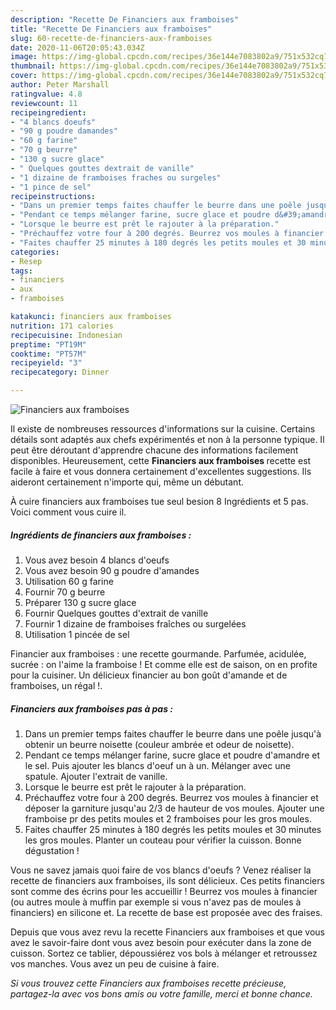 ```yaml
---
description: "Recette De Financiers aux framboises"
title: "Recette De Financiers aux framboises"
slug: 60-recette-de-financiers-aux-framboises
date: 2020-11-06T20:05:43.034Z
image: https://img-global.cpcdn.com/recipes/36e144e7083802a9/751x532cq70/financiers-aux-framboises-photo-principale-de-la-recette.jpg
thumbnail: https://img-global.cpcdn.com/recipes/36e144e7083802a9/751x532cq70/financiers-aux-framboises-photo-principale-de-la-recette.jpg
cover: https://img-global.cpcdn.com/recipes/36e144e7083802a9/751x532cq70/financiers-aux-framboises-photo-principale-de-la-recette.jpg
author: Peter Marshall
ratingvalue: 4.8
reviewcount: 11
recipeingredient:
- "4 blancs doeufs"
- "90 g poudre damandes"
- "60 g farine"
- "70 g beurre"
- "130 g sucre glace"
- " Quelques gouttes dextrait de vanille"
- "1 dizaine de framboises fraches ou surgeles"
- "1 pince de sel"
recipeinstructions:
- "Dans un premier temps faites chauffer le beurre dans une poêle jusqu&#39;à obtenir un beurre noisette (couleur ambrée et odeur de noisette)."
- "Pendant ce temps mélanger farine, sucre glace et poudre d&#39;amandre et le sel. Puis ajouter les blancs d&#39;oeuf un à un. Mélanger avec une spatule. Ajouter l&#39;extrait de vanille."
- "Lorsque le beurre est prêt le rajouter à la préparation."
- "Préchauffez votre four à 200 degrés. Beurrez vos moules à financier et déposer la garniture jusqu&#39;au 2/3 de hauteur de vos moules. Ajouter une framboise pr des petits moules et 2 framboises pour les gros moules."
- "Faites chauffer 25 minutes à 180 degrés les petits moules et 30 minutes les gros moules. Planter un couteau pour vérifier la cuisson. Bonne dégustation !"
categories:
- Resep
tags:
- financiers
- aux
- framboises

katakunci: financiers aux framboises 
nutrition: 171 calories
recipecuisine: Indonesian
preptime: "PT19M"
cooktime: "PT57M"
recipeyield: "3"
recipecategory: Dinner

---
```



![Financiers aux framboises](https://img-global.cpcdn.com/recipes/36e144e7083802a9/751x532cq70/financiers-aux-framboises-photo-principale-de-la-recette.jpg)

Il existe de nombreuses ressources d'informations sur la cuisine. Certains détails sont adaptés aux chefs expérimentés et non à la personne typique. Il peut être déroutant d'apprendre chacune des informations facilement disponibles. Heureusement, cette <strong> Financiers aux framboises </strong> recette est facile à faire et vous donnera certainement d'excellentes suggestions. Ils aideront certainement n'importe qui, même un débutant.

<!--inarticleads1-->

À cuire financiers aux framboises tue seul besion 8 Ingrédients et 5 pas. Voici comment vous cuire il.

##### Ingrédients de financiers aux framboises :

1. Vous avez besoin 4 blancs d&#39;oeufs
1. Vous avez besoin 90 g poudre d&#39;amandes
1. Utilisation 60 g farine
1. Fournir 70 g beurre
1. Préparer 130 g sucre glace
1. Fournir  Quelques gouttes d&#39;extrait de vanille
1. Fournir 1 dizaine de framboises fraîches ou surgelées
1. Utilisation 1 pincée de sel


Financier aux framboises : une recette gourmande. Parfumée, acidulée, sucrée : on l&#39;aime la framboise ! Et comme elle est de saison, on en profite pour la cuisiner. Un délicieux financier au bon goût d&#39;amande et de framboises, un régal !. 

<!--inarticleads2-->

##### Financiers aux framboises pas à pas :

1. Dans un premier temps faites chauffer le beurre dans une poêle jusqu&#39;à obtenir un beurre noisette (couleur ambrée et odeur de noisette).
1. Pendant ce temps mélanger farine, sucre glace et poudre d&#39;amandre et le sel. Puis ajouter les blancs d&#39;oeuf un à un. Mélanger avec une spatule. Ajouter l&#39;extrait de vanille.
1. Lorsque le beurre est prêt le rajouter à la préparation.
1. Préchauffez votre four à 200 degrés. Beurrez vos moules à financier et déposer la garniture jusqu&#39;au 2/3 de hauteur de vos moules. Ajouter une framboise pr des petits moules et 2 framboises pour les gros moules.
1. Faites chauffer 25 minutes à 180 degrés les petits moules et 30 minutes les gros moules. Planter un couteau pour vérifier la cuisson. Bonne dégustation !


Vous ne savez jamais quoi faire de vos blancs d&#39;oeufs ? Venez réaliser la recette de financiers aux framboises, ils sont délicieux. Ces petits financiers sont comme des écrins pour les accueillir ! Beurrez vos moules à financier (ou autres moule à muffin par exemple si vous n&#39;avez pas de moules à financiers) en silicone et. La recette de base est proposée avec des fraises. 

<!--inarticleads1-->

<p>
Depuis que vous avez revu la recette Financiers aux framboises et que vous avez le savoir-faire dont vous avez besoin pour exécuter dans la zone de cuisson. Sortez ce tablier, dépoussiérez vos bols à mélanger et retroussez vos manches. Vous avez un peu de cuisine à faire.
</p>

<p>
<i>Si vous trouvez cette Financiers aux framboises recette précieuse, partagez-la avec vos bons amis ou votre famille, merci et bonne chance.</i>
</p>
